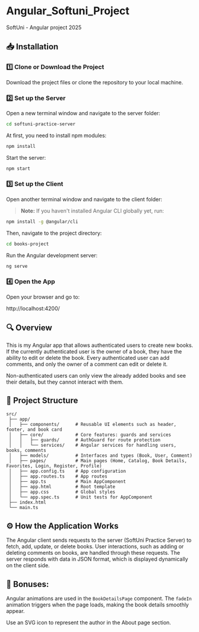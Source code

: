 # Angular_Softuni_Project

SoftUni - Angular project 2025

## 📥 Installation

### 1️⃣ Clone or Download the Project

Download the project files or clone the repository to your local machine.

### 2️⃣ Set up the Server

Open a new terminal window and navigate to the server folder:

```bash
cd softuni-practice-server
```

At first, you need to install npm modules:

```bash
npm install
```

Start the server:

```bash
npm start
```

### 3️⃣ Set up the Client

Open another terminal window and navigate to the client folder:

> **Note:** If you haven't installed Angular CLI globally yet, run:

```bash
npm install -g @angular/cli 
```
Then, navigate to the project directory:

```bash
cd books-project
```

Run the Angular development server:

```bash
ng serve
```

### 4️⃣ Open the App

Open your browser and go to:

http://localhost:4200/

## 🔍 Overview

This is my Angular app that allows authenticated users to create new books. If the currently authenticated user is the owner of a book, they have the ability to edit or delete the book. Every authenticated user can add comments, and only the owner of a comment can edit or delete it.

Non-authenticated users can only view the already added books and see their details, but they cannot interact with them.

## 📂 Project Structure

```plaintext
src/
 ├── app/
 │   ├── components/      # Reusable UI elements such as header, footer, and book card
 │   ├── core/            # Core features: guards and services
 │   │   ├── guards/      # AuthGuard for route protection
 │   │   └── services/    # Angular services for handling users, books, comments
 │   ├── models/          # Interfaces and types (Book, User, Comment)
 │   ├── pages/           # Main pages (Home, Catalog, Book Details, Favorites, Login, Register, Profile)
 │   ├── app.config.ts    # App configuration
 │   ├── app.routes.ts    # App routes
 │   ├── app.ts           # Main AppComponent
 │   ├── app.html         # Root template
 │   ├── app.css          # Global styles
 │   └── app.spec.ts      # Unit tests for AppComponent
 ├── index.html
 └── main.ts
```

## ⚙️ How the Application Works

The Angular client sends requests to the server (SoftUni Practice Server) to fetch, add, update, or delete books.
User interactions, such as adding or deleting comments on books, are handled through these requests.
The server responds with data in JSON format, which is displayed dynamically on the client side.


## 🚀 Bonuses:

Angular animations are used in the `BookDetailsPage` component. The `fadeIn` animation triggers when the page loads, making the book details smoothly appear.

Use an SVG icon to represent the author in the About page section.